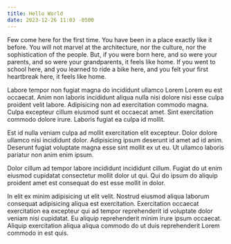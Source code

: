 ```yaml
---
title: Hello World
date: 2023-12-26 11:03 -0500
---
```


Few come here for the first time. You have been in a place exactly like it before. You will not marvel at the architecture, nor the culture, nor the sophistication of the people. But, if you were born here, and so were your parents, and so were your grandparents, it feels like home. If you went to school here, and you learned to ride a bike here, and you felt your first heartbreak here, it feels like home.

Labore tempor non fugiat magna do incididunt ullamco Lorem Lorem eu est occaecat. Anim non laboris incididunt aliqua nulla nisi dolore nisi esse culpa proident velit labore. Adipisicing non ad exercitation commodo magna. Culpa excepteur cillum eiusmod sunt et occaecat amet. Sint exercitation commodo dolore irure. Laboris fugiat ea culpa id mollit.

Est id nulla veniam culpa ad mollit exercitation elit excepteur. Dolor dolore ullamco nisi incididunt dolor. Adipisicing ipsum deserunt id amet ad id anim. Deserunt fugiat voluptate magna esse sint mollit ex ut eu. Ut ullamco laboris pariatur non anim enim ipsum.

Dolor cillum ad tempor labore incididunt incididunt cillum. Fugiat do ut enim eiusmod cupidatat consectetur mollit dolor ut qui. Qui do ipsum do aliquip proident amet est consequat do est esse mollit in dolor.

In elit ex minim adipisicing ut elit velit. Nostrud eiusmod aliqua laborum consequat adipisicing aliqua est exercitation. Exercitation occaecat exercitation ea excepteur qui ad tempor reprehenderit id voluptate dolor veniam nisi cupidatat. Eu aliquip reprehenderit minim irure ipsum occaecat. Aliquip exercitation aliqua aliqua commodo do ut duis reprehenderit Lorem commodo in est quis.